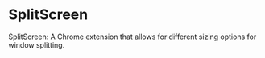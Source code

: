 # SplitScreen
SplitScreen: A Chrome extension that allows for different sizing options for window splitting. 
